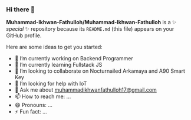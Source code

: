 ### Hi there 👋


**Muhammad-Ikhwan-Fathulloh/Muhammad-Ikhwan-Fathulloh** is a ✨ _special_ ✨ repository because its `README.md` (this file) appears on your GitHub profile.

Here are some ideas to get you started:

- 🔭 I’m currently working on Backend Programmer
- 🌱 I’m currently learning Fullstack JS
- 👯 I’m looking to collaborate on Nocturnailed Arkamaya and A90 Smart Key
- 🤔 I’m looking for help with IoT
- 💬 Ask me about muhammadikhwanfathulloh17@gmail.com
- 📫 How to reach me: ...
- 😄 Pronouns: ...
- ⚡ Fun fact: ...

